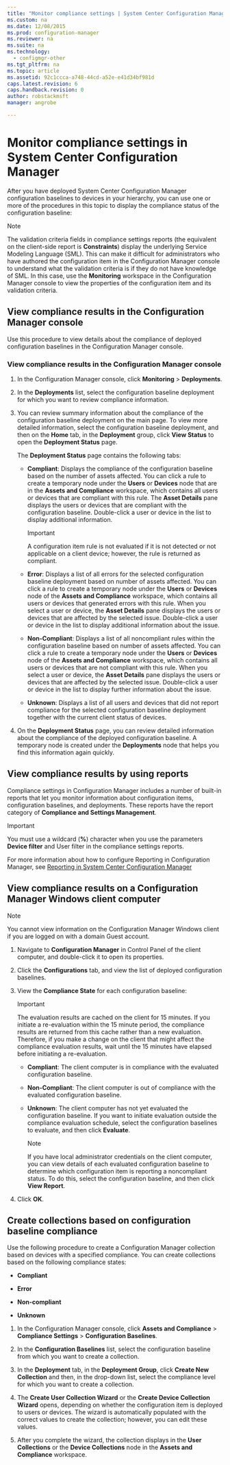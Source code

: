 ```yaml
---
title: "Monitor compliance settings | System Center Configuration Manager"
ms.custom: na
ms.date: 12/08/2015
ms.prod: configuration-manager
ms.reviewer: na
ms.suite: na
ms.technology: 
  - configmgr-other
ms.tgt_pltfrm: na
ms.topic: article
ms.assetid: 92c1ccca-a748-44cd-a52e-e41d34bf981d
caps.latest.revision: 6
caps.handback.revision: 0
author: robstackmsftmanager: angrobe

---
```

# Monitor compliance settings in System Center Configuration Manager
After you have deployed System Center Configuration Manager configuration baselines to devices in your hierarchy, you can use one or more of the procedures in this topic to display the compliance status of the configuration baseline:
  
> [!NOTE]  
>  The validation criteria fields in compliance settings reports (the equivalent on the client-side report is **Constraints**) display the underlying Service Modeling Language (SML). This can make it difficult for administrators who have authored the configuration item in the Configuration Manager console to understand what the validation criteria is if they do not have knowledge of SML. In this case, use the **Monitoring** workspace in the Configuration Manager console to view the properties of the configuration item and its validation criteria.  
  
##  View compliance results in the Configuration Manager console  
 Use this procedure to view details about the compliance of deployed configuration baselines in the Configuration Manager console.  
  
### View compliance results in the Configuration Manager console  
  
1.  In the Configuration Manager console, click **Monitoring** > **Deployments**.  
  
3.  In the **Deployments** list, select the configuration baseline deployment for which you want to review compliance information.  
  
4.  You can review summary information about the compliance of the configuration baseline deployment on the main page. To view more detailed information, select the configuration baseline deployment, and then on the **Home** tab, in the **Deployment** group, click **View Status** to open the **Deployment Status** page.  
  
     The **Deployment Status** page contains the following tabs:  
  
    -   **Compliant**: Displays the compliance of the configuration baseline based on the number of assets affected. You can click a rule to create a temporary node under the **Users** or **Devices** node that are in the **Assets and Compliance** workspace, which contains all users or devices that are compliant with this rule. The **Asset Details** pane displays the users or devices that are compliant with the configuration baseline. Double-click a user or device in the list to display additional information.  
  
        > [!IMPORTANT]  
        >  A configuration item rule is not evaluated if it is not detected or not applicable on a client device; however, the rule is returned as compliant.  
  
    -   **Error**: Displays a list of all errors for the selected configuration baseline deployment based on number of assets affected. You can click a rule to create a temporary node under the **Users** or **Devices** node of the **Assets and Compliance** workspace, which contains all users or devices that generated errors with this rule. When you select a user or device, the **Asset Details** pane displays the users or devices that are affected by the selected issue. Double-click a user or device in the list to display additional information about the issue.  
  
    -   **Non-Compliant**: Displays a list of all noncompliant rules within the configuration baseline based on number of assets affected. You can click a rule to create a temporary node under the **Users** or **Devices** node of the **Assets and Compliance** workspace, which contains all users or devices that are not compliant with this rule. When you select a user or device, the **Asset Details** pane displays the users or devices that are affected by the selected issue. Double-click a user or device in the list to display further information about the issue.  
  
    -   **Unknown**: Displays a list of all users and devices that did not report compliance for the selected configuration baseline deployment together with the current client status of devices.  
  
5.  On the **Deployment Status** page, you can review detailed information about the compliance of the deployed configuration baseline. A temporary node is created under the **Deployments** node that helps you find this information again quickly.  
  
##  View compliance results by using reports  
 Compliance settings in Configuration Manager includes a number of built-in reports that let you monitor information about configuration items, configuration baselines, and deployments. These reports have the report category of **Compliance and Settings Management**.  
  
> [!IMPORTANT]  
>  You must use a wildcard (**%**) character when you use the parameters **Device filter** and User filter in the compliance settings reports.  
  
 For more information about how to configure Reporting in Configuration Manager, see [Reporting in System Center Configuration Manager](../../core/servers/manage/reporting.md)  
  
##  View compliance results on a Configuration Manager Windows client computer 
  
> [!NOTE]  
>  You cannot view information on the Configuration Manager Windows client if you are logged on with a domain Guest account.    
  
1.  Navigate to **Configuration Manager** in Control Panel of the client computer, and double-click it to open its properties.  
  
2.  Click the **Configurations** tab, and view the list of deployed configuration baselines.  
  
3.  View the **Compliance State** for each configuration baseline:  
  
    > [!IMPORTANT]  
    >  The evaluation results are cached on the client for 15 minutes. If you initiate a re-evaluation within the 15 minute period, the compliance results are returned from this cache rather than a new evaluation. Therefore, if you make a change on the client that might affect the compliance evaluation results, wait until the 15 minutes have elapsed before initiating a re-evaluation.  
  
    -   **Compliant**: The client computer is in compliance with the evaluated configuration baseline.  
  
    -   **Non-Compliant**: The client computer is out of compliance with the evaluated configuration baseline.  
  
    -   **Unknown**: The client computer has not yet evaluated the configuration baseline. If you want to initiate evaluation outside the compliance evaluation schedule, select the configuration baselines to evaluate, and then click **Evaluate**.  
  
        > [!NOTE]  
        >  If you have local administrator credentials on the client computer, you can view details of each evaluated configuration baseline to determine which configuration item is reporting a noncompliant status. To do this, select the configuration baseline, and then click **View Report**.  
  
4.  Click **OK**.  
  
##  Create collections based on configuration baseline compliance  
 Use the following procedure to create a Configuration Manager collection based on devices with a specified compliance. You can create collections based on the following compliance states:  
  
-   **Compliant**  
  
-   **Error**  
  
-   **Non-compliant**  
  
-   **Unknown**  
  
1.  In the Configuration Manager console, click **Assets and Compliance** > **Compliance Settings** > **Configuration Baselines**.  
  
3.  In the **Configuration Baselines** list, select the configuration baseline from which you want to create a collection.  
  
4.  In the **Deployment** tab, in the **Deployment Group**, click **Create New Collection** and then, in the drop-down list, select the compliance level for which you want to create a collection.  
  
5.  The **Create User Collection Wizard** or the **Create Device Collection Wizard** opens, depending on whether the configuration item is deployed to users or devices. The wizard is automatically populated with the correct values to create the collection; however, you can edit these values.  
  
6.  After you complete the wizard, the collection displays in the **User Collections** or the **Device Collections** node in the **Assets and Compliance** workspace.  
  

